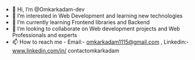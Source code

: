 - 👋 Hi, I’m @Omkarkadam-dev
- 👀 I’m interested in Web Development and learning new technologies
- 🌱 I’m currently learning Frontend libraries and Backend 
- 💞️ I’m looking to collaborate on Web development projects and Web Professionals and experts
- 📫 How to reach me - Email:- omkarkadam1115@gmail.com , Linkedin:- www.linkedin.com/in/
contactomkarkadam
  




